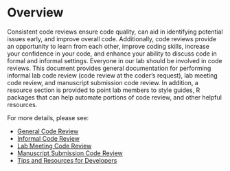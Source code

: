 # Overview
Consistent code reviews ensure code quality, can aid in identifying potential 
issues early, and improve overall code. Additionally, code reviews provide an 
opportunity to learn from each other, improve coding skills, increase your 
confidence in your code, and enhance your ability to discuss code in formal and 
informal settings. Everyone in our lab should be involved in code reviews. This 
document provides general documentation for performing informal lab code review 
(code review at the coder’s request), lab meeting code review, and manuscript 
submission code review. In addition, a resource section is provided to point 
lab members to style guides, R packages that can help automate portions of code 
review, and other helpful resources.

For more details, please see:  
- [General Code Review](code_review/general_code_review.md) 
- [Informal Code Review](code_review/informal_code_review.md) 
- [Lab Meeting Code Review](code_review/lab_meeting_code_review.md) 
- [Manuscript Submission Code Review](code_review/manuscript_code_review.md) 
- [Tips and Resources for Developers](code_review/tips_code_review.md') 
